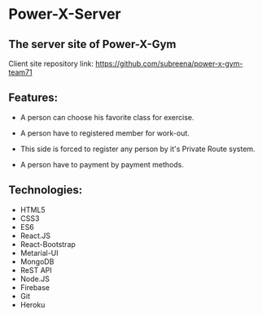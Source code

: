 # Power-X-Server
## The server site of Power-X-Gym 

Client site repository link: https://github.com/subreena/power-x-gym-team71 

Features:
- 

- A person can choose his favorite class for exercise.

- A person have to registered member for work-out.

- This side is forced to register any person by it's Private Route system.

- A person have to payment by payment methods.

Technologies:
-
- HTML5
- CSS3
- ES6
- React.JS
- React-Bootstrap
- Metarial-UI
- MongoDB
- ReST API
- Node.JS
- Firebase
- Git
- Heroku
